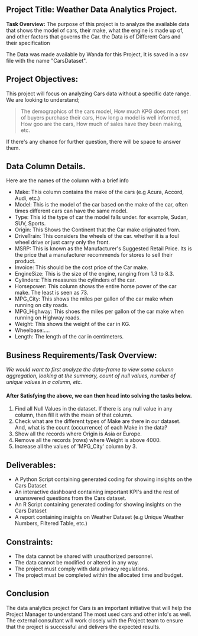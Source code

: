 ## Project Title: Weather Data Analytics Project.

**Task Overview:** The purpose of this project is to analyze the available data that shows the model of cars, their make, what the engine is made up of, and other factors that governs the Car. the Data is of Different Cars and their specification

   The Data was made available by Wanda for this Project, It is saved in a csv file with the name "CarsDataset".

## Project Objectives:
This project will focus on analyzing Cars data without a specific date range. We are looking to understand;
 > The demographics of the cars model, How much KPG does most set of buyers purchase their cars, How long a model is well informed, How goo are the cars, How much of sales have they been making, etc.
 
If there's any chance for further question, there will be space to answer them.

## Data Column Details.
Here are the names of the column with a brief info

+ Make: This column contains the make of the cars (e.g Acura, Accord, Audi, etc.)
+ Model: This is the model of the car based on the make of the car, often times different cars can have the same model.
+ Type: This id the type of car the model falls under. for example, Sudan, SUV, Sports.
+ Origin: This Shows the Continent that the Car make originated from.
+ DriveTrain: This considers the wheels of the car. whether it is a foul wheel drive or just carry only the front.
+ MSRP: This is known as the Manufacturer's Suggested Retail Price. Its is the price that a manufacturer recommends for stores to sell their product.
+ Invoice: This should be the cost price of the Car make.
+ EngineSize: This is the size of the engine, ranging from 1.3 to 8.3.
+ Cylinders: This measures the cylinders of the car.
+ Horsepower: This column shows the entire horse power of the car make. The least is seen as 73.
+ MPG_City: This shows the miles per gallon of the car make when running on city roads.
+ MPG_Highway: This shoes the miles per gallon of the car make when running on Highway roads.
+ Weight: This shows the weight of the car in KG.
+ Wheelbase:....
+ Length: The length of the car in centimeters.

## Business Requirements/Task Overview:
 *We would want to first analyze the data-frame to view some column aggregation, looking at the summary, count of null values, number of unique values in a column, etc.*
 #### After Satisfying the above, we can then head into solving the tasks below.
 1. Find all Null Values in the dataset. If there is any null value in any column, then fill it with the mean of that column.
 2. Check what are the different types of Make are there in our dataset. And, what is the count (occurrence) of each Make in the data?
 3. Show all the records where Origin is Asia or Europe.
 4. Remove all the records (rows) where Weight is above 4000.
 5. Increase all the values of 'MPG_City' column by 3.
 
 ## Deliverables:
+ A  Python Script containing generated coding for showing insights on the Cars Dataset
+ An interactive dashboard containing important KPI's and the rest of unanswered questions from the Cars dataset.
+ An  R Script containing generated coding for showing insights on the Cars Dataset
+ A report containing insights on Weather Dataset (e.g Unique Weather Numbers, Filtered Table, etc.)

## Constraints:
- The data cannot be shared with unauthorized personnel.
- The data cannot be modified or altered in any way.
- The project must comply with data privacy regulations.
- The project must be completed within the allocated time and budget.

## Conclusion
The data analytics project for Cars is an important initiative that will help the Project Manager to understand The most used cars and other info's as well. The external consultant will work closely with the Project team to ensure that the project is successful and delivers the expected results.